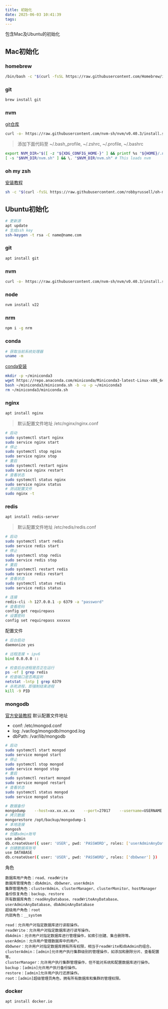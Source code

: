 ```yaml
---
title: 初始化
date: 2025-06-03 10:41:39
tags:
---
```

包含Mac及Ubuntu的初始化

## Mac初始化
### homebrew
```bash
/bin/bash -c "$(curl -fsSL https://raw.githubusercontent.com/Homebrew/install/HEAD/install.sh)"
```
### git
```bash
brew install git
```
### nvm
[git仓库](https://github.com/nvm-sh/nvm?tab=readme-ov-file#installing-and-updating)
```bash
curl -o- https://raw.githubusercontent.com/nvm-sh/nvm/v0.40.3/install.sh | bash
```
> 添加下面代码至 \~/.bash_profile, \~/.zshrc, \~/.profile, \~/.bashrc
```bash
export NVM_DIR="$([ -z "${XDG_CONFIG_HOME-}" ] && printf %s "${HOME}/.nvm" || printf %s "${XDG_CONFIG_HOME}/nvm")"
[ -s "$NVM_DIR/nvm.sh" ] && \. "$NVM_DIR/nvm.sh" # This loads nvm
```
### oh my zsh
[安装教程](https://www.jianshu.com/p/9c3439cc3bdb)
```bash
sh -c "$(curl -fsSL https://raw.githubusercontent.com/robbyrussell/oh-my-zsh/master/tools/install.sh)"
```
## Ubuntu初始化
```bash
# 更新源
apt update
# 生成ssh key
ssh-keygen -t rsa -C name@name.com
```
### git
```bash
apt install git
```
### nvm
```bash
curl -o- https://raw.githubusercontent.com/nvm-sh/nvm/v0.40.3/install.sh | bash
```
### node
```bash
nvm install v22
```
### nrm
```bash
npm i -g nrm
```

### conda
```bash
# 获取当前系统处理器
uname -m
```
[conda安装](https://www.anaconda.com/docs/getting-started/miniconda/install#linux)
```bash
mkdir -p ~/miniconda3
wget https://repo.anaconda.com/miniconda/Miniconda3-latest-Linux-x86_64.sh -O ~/miniconda3/miniconda.sh
bash ~/miniconda3/miniconda.sh -b -u -p ~/miniconda3
rm ~/miniconda3/miniconda.sh
```


### nginx
```bash
apt install nginx
```
> 默认配置文件地址 /etc/nginx/nginx.conf

```bash
# 启动
sudo systemctl start nginx
sudo service nginx start
# 停止
sudo systemctl stop nginx
sudo service nginx stop
# 重启
sudo systemctl restart nginx
sudo service nginx restart
# 查看状态
sudo systemctl status nginx
sudo service nginx status
# 测试配置文件
sudo nginx -t
```
### redis
```bash
apt install redis-server
```
> 默认配置文件地址 /etc/redis/redis.conf
```bash
# 启动
sudo systemctl start redis
sudo service redis start
# 停止
sudo systemctl stop redis
sudo service redis stop
# 重启
sudo systemctl restart redis
sudo service redis restart
# 查看状态
sudo systemctl status redis
sudo service redis status

# 连接
redis-cli -h 127.0.0.1 -p 6379 -a "password"
# 查看密码
config get requirepass
# 设置密码
config set requirepass xxxxxx
```
配置文件
```bash
# 后台启动
daemonize yes

# 远程连接 + ipv6
bind 0.0.0.0 ::

# 检查后台进程是否正在运行
ps -ef | grep redis
# 检查端口是否再监听
netstat -lntp | grep 6379
# 杀死进程，即强制结束进程
kill -9 PID
```

### mongodb
[官方安装教程](https://www.mongodb.com/zh-cn/docs/manual/tutorial/install-mongodb-on-ubuntu/)
默认配置文件地址
- conf: /etc/mongod.conf
- log: /var/log/mongodb/mongod.log
- dbPath: /var/lib/mongodb
```bash
# 启动
sudo systemctl start mongod
sudo service mongod start
# 停止
sudo systemctl stop mongod
sudo service mongod stop
# 重启
sudo systemctl restart mongod
sudo service mongod restart
# 查看状态
sudo systemctl status mongod
sudo service mongod status

# 数据备份
mongodump    --host=xx.xx.xx.xx    --port=27017    --username=USERNAME    --password="PASSWORD"    --out=/opt/backup/mongodump-1
# 拷贝数据
mongorestore /opt/backup/mongodump-1
# 本地连接
mongosh
# 创建admin账号
use admin
db.createUser({ user: 'USER', pwd: 'PASSWORD', roles: ['userAdminAnyDatabase'] })
# 创建数据库账号
use DATABASE
db.createUser({ user: 'USER', pwd: 'PASSWORD', roles: ['dbOwner'] })
```
角色
```
数据库用户角色：read、readWrite
数据库管理角色：dbAdmin、dbOwner、userAdmin
集群管理角色：clusterAdmin、clusterManager、clusterMonitor、hostManager
备份恢复角色：backup、restore
所有数据库角色：readAnyDatabase、readWriteAnyDatabase、userAdminAnyDatabase、dbAdminAnyDatabase
超级用户角色：root
内部角色：__system

read：允许用户对指定数据库进行读取操作。
readWrite：允许用户对指定数据库进行读写操作。
dbAdmin：允许用户对指定数据库进行管理操作，如索引创建、集合删除等。
userAdmin：允许用户管理数据库中的用户。
dbOwner：允许用户对指定数据库拥有所有权限，相当于readWrite和dbAdmin的组合。
clusterAdmin：[admin]允许用户执行集群级别的管理操作，如添加和删除分片、查看配置等。
clusterManager：允许用户执行集群管理操作，但不能对系统和配置数据库进行操作。
backup：[admin]允许用户执行备份操作。
restore：[admin]允许用户执行还原操作。
root：[admin]超级管理员角色，拥有所有数据库和集群的管理权限。
```

### docker
```bash
apt install docker.io
```